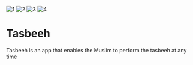 ![1](https://user-images.githubusercontent.com/24195338/29898239-fc50e788-8de4-11e7-8bd7-845b24b199a1.jpg)   ![2](https://user-images.githubusercontent.com/24195338/29898240-fc68eff4-8de4-11e7-87d0-c14b54e368c5.jpg)   ![3](https://user-images.githubusercontent.com/24195338/29898241-fc753804-8de4-11e7-9da3-0d160d3274fb.jpg)
![4](https://user-images.githubusercontent.com/24195338/29898242-fc8460fe-8de4-11e7-996f-22019b1e8073.jpg)

# Tasbeeh
Tasbeeh is an app that enables the Muslim to perform the tasbeeh at any time
